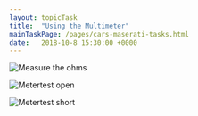 ```yaml
---
layout: topicTask
title:  "Using the Multimeter"
mainTaskPage: /pages/cars-maserati-tasks.html
date:   2018-10-8 15:30:00 +0000
---
```



![Measure the ohms](https://github.com/rbwatson/GoBabyGo/blob/master/docs/assets/images/metertest-ohms.jpg)

![Metertest open](https://github.com/rbwatson/GoBabyGo/blob/master/docs/assets/images/metertest-open.jpg)

![Metertest short](https://github.com/rbwatson/GoBabyGo/blob/master/docs/assets/images/metertest-short.jpg)


